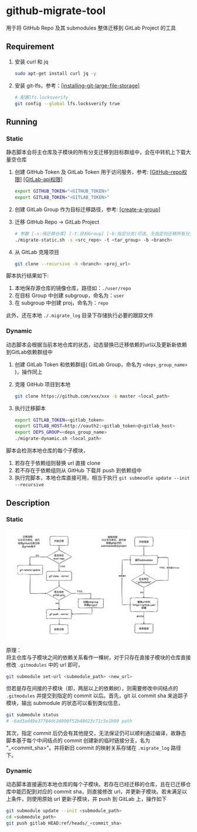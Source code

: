 # github-migrate-tool

用于将 GitHub Repo 及其 submodules 整体迁移到 GitLab Project 的工具  

## Requirement

1. 安装 curl 和 jq

    ```bash
    sudo apt-get install curl jq -y
    ```

2. 安装 git-lfs，参考：[[installing-git-large-file-storage]](https://docs.github.com/en/repositories/working-with-files/managing-large-files/installing-git-large-file-storage)

    ```bash
    # 配置lfs.locksverify
    git config --global lfs.locksverify true
    ```

## Running

### Static

静态脚本会将主仓库及子模块的所有分支迁移到目标群组中，会在中转机上下载大量空仓库

1. 创建 GitHub Token 及 GitLab Token 用于访问服务，参考:
    [[GitHub-repo权限]](https://docs.github.com/en/authentication/keeping-your-account-and-data-secure/managing-your-personal-access-tokens#creating-a-personal-access-token-classic)
    [[GitLab-api权限]](https://docs.gitlab.com/ee/user/profile/personal_access_tokens.html#create-a-personal-access-token)

    ```bash
    export GITHUB_TOKEN="<GITHUB_TOKEN>"
    export GITLAB_TOKEN="<GITLAB_TOKEN>"
    ```

2. 创建 GitLab Group 作为目标迁移路径，参考: [[create-a-group]](https://docs.gitlab.com/ee/user/group/#create-a-group)

3. 迁移 GitHub Repo -> GitLab Project

    ```bash
    # 参数 [-s:待迁移仓库] [-t:目标Group] [-b:指定分支(可选，无指定则迁移所有分支)]
    ./migrate-static.sh -s <src_repo> -t <tar_group> -b <branch>
    ```

4. 从 GitLab 克隆项目

    ```bash
    git clone --recursive -b <branch> <proj_url>
    ```

脚本执行结果如下:
1. 本地保存源仓库的镜像仓库，路径如：`./user/repo`
2. 在目标 Group 中创建 subgroup，命名为：`user`
3. 在 subgroup 中创建 proj，命名为：`repo`

此外，还在本地 `./.migrate_log` 目录下存储执行必要的跟踪文件

### Dynamic

动态脚本会根据当前本地仓库的状态，动态替换已迁移依赖的url以及更新新依赖到GitLab依赖群组中

1. 创建 GitLab Token 和依赖群组( GitLab Group，命名为 `<deps_group_name>` )，操作同上

2. 克隆 GitHub 项目到本地

    ```bash
    git clone https://github.com/xxx/xxx -b master <local_path>
    ```

3. 执行迁移脚本

    ```bash
    export GITLAB_TOKEN=<gitlab_token>
    export GITLAB_HOST=http://oauth2:<gitlab_token>@<gitlab_host>
    export DEPS_GROUP=<deps_group_name>
    ./migrate-dynamic.sh <local_path>
    ```

脚本会检测本地仓库的每个子模块，
1. 若存在于依赖组则替换 url 直接 clone
2. 若不存在于依赖组则从 GitHub 下载并 push 到依赖组中
3. 执行完脚本，本地仓库直接可用，相当于执行 `git submoudle update --init --recursive`

## Description

### Static

<p align="center">
    <img src="migrate.png">
</p>

原理：  
将主仓库与子模块之间的依赖关系看作一棵树，对于只存在直接子模块的仓库直接修改 `.gitmodules` 中的 url 即可，

```bash
git submodule set-url <submodule_path> <new_url>
```

但若是存在间接的子模块（即，两层以上的依赖树），则需要修改中间结点的 `.gitmodules` 并提交到指定的 commit 以后。首先，git 以 commit sha 来追踪子模块，输出 submodule 的状态可以看到类似信息，

```bash
git submodule status
# -6ad3ad49e37784dc24000f52b49023c71c5e1b99 path
```

其次，指定 commit 后仍会有其他提交，无法保证仍可以顺利通过编译，故静态脚本基于每个中间结点的 commit 创建新的临时链接分支，名为 "_<commit_sha>"。并将新旧 commit 的映射关系存储在 `.migrate_log` 路径下。

### Dynamic

动态脚本直接遍历本地仓库的每个子模块。若存在已经迁移的仓库，且在已迁移仓库中能匹配到对应的 commit sha，则直接修改 url，并更新子模块。若未满足以上条件，则使用原始 url 更新子模块，并 push 到 GitLab 上，操作如下

```bash
git submodule update --init <submodule_path>
cd <submodule_path>
git push gitlab HEAD:ref/heads/_<commit_sha>
```
